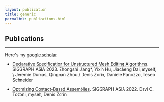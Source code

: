 ```yaml
---
layout: publication
title: generic
permalink: publications.html
---
```


## Publications

* * * 


Here's my [google scholar](https://scholar.google.com/citations?user=qAVbJqUAAAAJ&hl=en)

* [Declarative Specification for Unstructured Mesh Editing Algorithms](https://cims.nyu.edu/gcl/papers/2022-WildMeshingToolkit.pdf). SIGGRAPH ASIA 2023. 
Zhongshi Jiang\*, Yixin Hu, Jiacheng Dai, myself, \\
Jeremie Dumas, Qingnan Zhou,\\
Denis Zorin, Daniele Panozzo, Teseo Schneider

* [Optimizing Contact-Based Assemblies](https://dl.acm.org/doi/abs/10.1145/3478513.3480552). SIGGRAPH ASIA 2022. 
Davi C. Tozoni, myself, Denis Zorin

<!--
* [Understanding Out-of-Distribution Detection with Deep Generative Models](https://sites.google.com/connect.hku.hk/robustml-2021/accepted-papers/paper-045). ICLR 2021 RobustML workshop. 
Work by Lily H. Zhang\*, myself, and Rajesh Ranganath.

`* [X-CAL: Explicit Calibration for Survival Analysis](https://arxiv.org/pdf/2101.05346.pdf). NeurIPS 2020. Work by myself\*, Xintian Han\*, Aahlad Puli\*, Adler J. Perotte, and Rajesh Ranganath. 
-->

